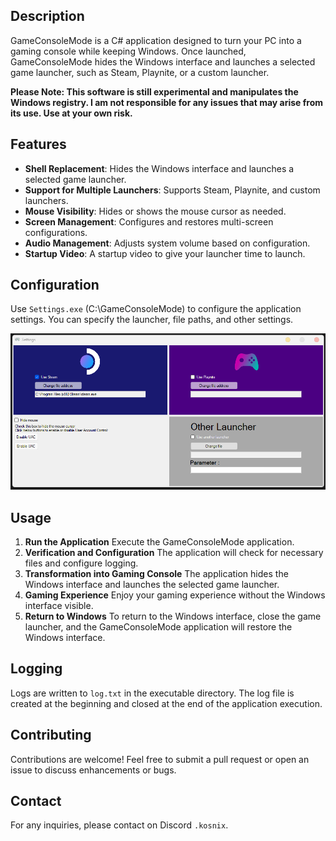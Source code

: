 ## Description

GameConsoleMode is a C# application designed to turn your PC into a gaming console while keeping Windows. Once launched, GameConsoleMode hides the Windows interface and launches a selected game launcher, such as Steam, Playnite, or a custom launcher.

**Please Note: This software is still experimental and manipulates the Windows registry. I am not responsible for any issues that may arise from its use. Use at your own risk.**

## Features

- **Shell Replacement**: Hides the Windows interface and launches a selected game launcher.
- **Support for Multiple Launchers**: Supports Steam, Playnite, and custom launchers.
- **Mouse Visibility**: Hides or shows the mouse cursor as needed.
- **Screen Management**: Configures and restores multi-screen configurations.
- **Audio Management**: Adjusts system volume based on configuration.
- **Startup Video**: A startup video to give your launcher time to launch.

## Configuration

Use `Settings.exe` (C:\GameConsoleMode) to configure the application settings. You can specify the launcher, file paths, and other settings.

![Settings Illustration](https://raw.githubusercontent.com/Kosnix/GameConsoleMode/main/settings.png)

## Usage

1. **Run the Application**
   Execute the GameConsoleMode application.
2. **Verification and Configuration**
   The application will check for necessary files and configure logging.
3. **Transformation into Gaming Console**
   The application hides the Windows interface and launches the selected game launcher.
4. **Gaming Experience**
   Enjoy your gaming experience without the Windows interface visible.
5. **Return to Windows**
   To return to the Windows interface, close the game launcher, and the GameConsoleMode application will restore the Windows interface.

## Logging

Logs are written to `log.txt` in the executable directory. The log file is created at the beginning and closed at the end of the application execution.

## Contributing

Contributions are welcome! Feel free to submit a pull request or open an issue to discuss enhancements or bugs.

## Contact

For any inquiries, please contact on Discord `.kosnix`.
